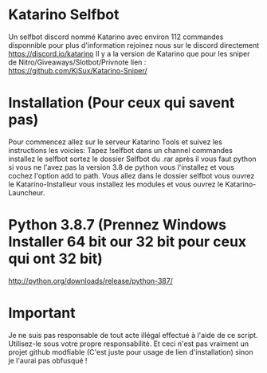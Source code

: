 # Katarino Selfbot
Un selfbot discord nommé Katarino avec environ 112 commandes disponnible pour plus d'information rejoinez nous sur le discord directement https://discord.io/katarino Il y a la version de Katarino que pour les sniper de Nitro/Giveaways/Slotbot/Privnote lien : https://github.com/KjSux/Katarino-Sniper/

# Installation (Pour ceux qui savent pas)
Pour commencez allez sur le serveur Katarino Tools et suivez les instructions les voicies: Tapez !selfbot dans un channel commandes installez le selfbot sortez le dossier Selfbot du .rar après il vous faut python si vous ne l'avez pas la version 3.8 de python vous l'installez et vous cochez l'option add to path. Vous allez dans le dossier selfbot vous ouvrez le Katarino-Installeur vous installez les modules et vous ouvrez le Katarino-Launcheur.

# Python 3.8.7 (Prennez Windows Installer 64 bit our 32 bit pour ceux qui ont 32 bit)
http://python.org/downloads/release/python-387/

# Important
Je ne suis pas responsable de tout acte illégal effectué à l'aide de ce script. Utilisez-le sous votre propre responsabilité.
Et ceci n'est pas vraiment un projet github modfiable (C'est juste pour usage de lien d'installation) sinon je l'aurai pas obfusqué !
